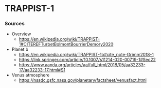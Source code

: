 # TRAPPIST-1

### Sources
- Overview
  - https://en.wikipedia.org/wiki/TRAPPIST-1#CITEREFTurbetBolmontBourrierDemory2020  
- Planet b  
  - https://en.wikipedia.org/wiki/TRAPPIST-1b#cite_note-Grimm2018-1  
  - https://link.springer.com/article/10.1007/s11214-020-00719-1#Sec22  
  - https://www.aanda.org/articles/aa/full_html/2018/05/aa32233-17/aa32233-17.html#S1  
- Venus atmosphere  
  - https://nssdc.gsfc.nasa.gov/planetary/factsheet/venusfact.html  